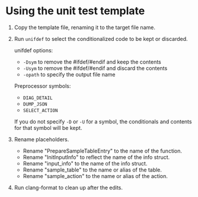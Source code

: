 # Using the unit test template

1. Copy the template file, renaming it to the target file name.

2. Run `unifdef` to select the conditionalized code to be kept
   or discarded.

   unifdef options:

   - `-Dsym` to remove the #ifdef/#endif and keep the contents
   - `-Usym` to remove the #ifdef/#endif and discard the contents
   - `-opath` to specify the output file name

   Preprocessor symbols:

   - `DIAG_DETAIL`
   - `DUMP_JSON`
   - `SELECT_ACTION`

   If you do not specify `-D` or `-U` for a symbol, the conditionals
   and contents for that symbol will be kept.

3. Rename placeholders.

   - Rename "PrepareSampleTableEntry" to the name of the function.
   - Rename "InitInputInfo" to reflect the name of the info struct.
   - Rename "input_info" to the name of the info struct.
   - Rename "sample_table" to the name or alias of the table.
   - Rename "sample_action" to the name or alias of the action.

4. Run clang-format to clean up after the edits.
